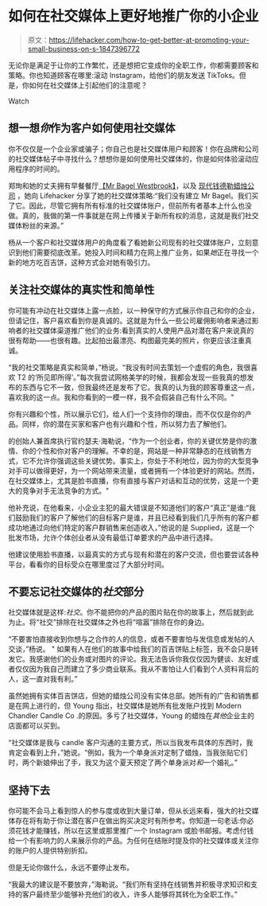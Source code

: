 # 如何在社交媒体上更好地推广你的小企业

> 原文：<https://lifehacker.com/how-to-get-better-at-promoting-your-small-business-on-s-1847396772>

无论你是满足于让你的工作繁忙，还是想把它变成你的全职工作，你都需要顾客和策略。你也知道顾客在哪里:滚动 Instagram，给他们的朋友发送 TikToks。但是，你如何在社交媒体上引起他们的注意呢？

Watch

## **想一想*你*作为客户如何使用社交媒体**

你不仅仅是一个企业家或骗子；你自己也是社交媒体用户和顾客！你在品牌和公司的社交媒体帖子中寻找什么？想想你是如何使用社交媒体的，你是如何体验滚动应用程序的时间的。

郑珣和她的丈夫拥有早餐餐厅[【Mr Bagel Westbrook】](https://www.facebook.com/misterbagelwestbrook/)，以及 [现代钱德勒蜡烛公司](https://www.instagram.com/modernchandlercandleco/?hl=en) ，她向 Lifehacker 分享了她的社交媒体策略:“我们没有建立 Mr Bagel。我们买了它。因此，尽管它拥有所有标准的社交媒体账户，但前所有者基本上什么也没做。真的，我做的第一件事就是在网上传播关于新所有权的消息，这就是我们社交媒体粉丝的来源。”

杨从一个客户和社交媒体用户的角度看了看她新公司现有的社交媒体账户，立刻意识到他们需要彻底改革。她投入时间和精力在网上推广业务，如果*她*正在寻找一个新的地方吃百吉饼，这种方式会对她有吸引力。

## 关注社交媒体的真实性和简单性

你可能有冲动在社交媒体上露一点脸，以一种保守的方式展示你自己和你的企业，但请记住，客户喜欢看到你是真诚的。这就是为什么一些公司雇佣影响者来通过影响者的社交媒体渠道推广他们的业务:看到真实的人使用产品对潜在客户来说真的很有帮助——也很有趣。比起拍出最漂亮、构图最完美的照片，你更应该注重真诚。

“我的社交策略是真实和简单，”杨说。“我没有时间去策划一个虚假的角色，我很喜欢 T2 的‘所见即所得’。”每次我尝试网格美学的时候，我都会发现一些我真的想发布的东西与它不一致，但我最终还是发布了它。我真的认为我的顾客尊重这一点，喜欢我的这一点。我和你看到的一模一样，我不会假装自己有什么不同。"

你有兴趣和个性，所以展示它们，给人们一个支持你的理由，而不仅仅是你的产品。同样，你的潜在买家和客户也有兴趣和个性，所以努力去了解他们。

的创始人兼首席执行官约瑟夫·海勒说，“作为一个创业者，你的关键优势是你的激情、你的个性和你对客户的理解。不幸的是，网站是一种非常静态的在线销售方式，它不允许你强调这些关键优势。事实上，你处于不利地位，因为你的大型竞争对手可以做得更好，为一个网站带来流量，或者拥有一个体验更好的网站。然而，在社交媒体上，尤其是脸书直播，你有直接与客户对话和互动的优势，这是一个更大的竞争对手无法竞争的方式。"

他补充说，在他看来，小企业主犯的最大错误是不知道他们的客户“真正”是谁:“我们鼓励我们的客户了解他们的目标客户是谁，并且已经看到我们几乎所有的客户都成功地通过向他们特定的客户群销售来创造收入，”他说的是 Supplied，这是一个批发市场，允许个体创业者从没有最低订单要求的产品中进行选择。

他建议使用脸书直播，以最真实的方式与现有和潜在的客户交流，但也要尝试各种平台，看看你的目标受众在哪里度过了大部分时间。

## **不要忘记社交媒体的*社交*部分**

社交媒体就是这样:*社交*。你不能把你的产品的图片贴在你的故事上，然后就到此为止。将“社交”排除在社交媒体之外也将“喧嚣”排除在你的身边。

“不要害怕直接收到你想与之合作的人的信息，或者不要害怕与发信息或发帖的人交谈，”杨说。 " 如果有人在他们的故事中给我们的百吉饼贴上标签，我不会只是转发它。我感谢他们的业务或对图片的评论。我无法告诉你我仅仅因为健谈、友好或者仅仅因为我自己而建立了多少商业联系。我从不害怕让人们看到个人资料背后的人，这一直对我有利。”

虽然她拥有实体百吉饼店，但她的蜡烛公司没有实体总部。她所有的广告和销售都是在网上进行的，但 Young 指出，社交媒体是她所有批发账户找到 Modern Chandler Candle Co .的原因。多亏了社交媒体，Young 的蜡烛在*其他*企业主的店面都可以买到。

“社交媒体是我与 candle 客户沟通的主要方式，所以当我发布具体的东西时，我肯定会看到上升，”她说。“例如，我为一个单身派对定制了蜡烛，当我张贴它们时，两个新娘伸出了手，我又为这个夏天预定了两个单身派对*和*一个婚礼。”

## **坚持下去**

你可能不会马上看到惊人的参与度或收到大量订单，但从长远来看，强大的社交媒体存在将有助于你让潜在客户在做出购买决定时有所参考。你知道一句老话:你必须花钱才能赚钱，所以在这里或那里推广一个 Instagram 或脸书邮报。考虑付钱给一个有影响力的人来展示你的产品。为任何在结账时提及你的社交媒体或关注你的账户的人提供特别折扣。

但是无论你做什么，永远不要停止发布。

“我最大的建议是不要放弃，”海勒说。“我们所有坚持在线销售并积极寻求知识和支持的客户最终至少能够补充他们的收入，许多人能够将其转化为全职工作。”